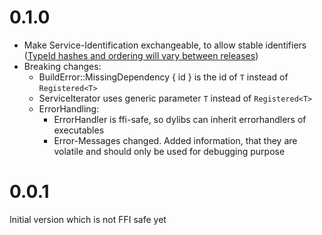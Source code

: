 # 0.1.0
- Make Service-Identification exchangeable, to allow stable identifiers ([TypeId hashes and ordering will vary between releases](https://doc.rust-lang.org/std/any/struct.TypeId.html))
- Breaking changes:
  - BuildError::MissingDependency { id } is the id of `T` instead of `Registered<T>`
  - ServiceIterator uses generic parameter `T` instead of `Registered<T>`
  - ErrorHandling:
    - ErrorHandler is ffi-safe, so dylibs can inherit errorhandlers of executables
    - Error-Messages changed. Added information, that they are volatile and should only be used for debugging purpose

# 0.0.1
Initial version which is not FFI safe yet